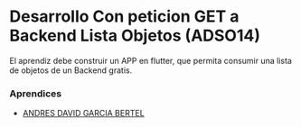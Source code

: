 # Desarrollo Con peticion GET a Backend Lista Objetos (ADSO14)

El aprendiz debe construir un APP en flutter, que permita consumir una lista de objetos de un Backend gratis.

### Aprendices

- [ANDRES DAVID GARCIA BERTEL]()

